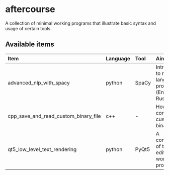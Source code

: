 # aftercourse

A collection of minimal working programs that illustrate basic syntax and usage of certain tools.

## Available items

| Item | Language | Tool | Aim | Success |
| :------------ | :------------ | :- | :- | :- |
| advanced_nlp_with_spacy | python | SpaCy | Introduction to natural language processing (English, Russian) | Yes |
| cpp_save_and_read_custom_binary_file | c++ | - | How to construct a custom binary file | Yes |
| qt5_low_level_text_rendering | python | PyQt5 | A combination of text editor and word processor | No |

